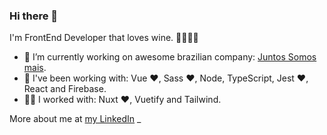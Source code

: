 ### Hi there 👋

I'm FrontEnd Developer that loves wine. 🍷👨🏻‍💻

- 🔭 I’m currently working on awesome brazilian company: [Juntos Somos mais](https://github.com/juntossomosmais).
- 🚀 I've been working with: Vue ❤️, Sass ❤️, Node, TypeScript, Jest ❤️, React and Firebase.
- 🙅🏻 I worked with: Nuxt ❤️, Vuetify and Tailwind.

More about me at [my LinkedIn](https://www.linkedin.com/in/tassio-front-end/)
_ 
<!--
**tassioFront/tassioFront** is a ✨ _special_ ✨ repository because its `README.md` (this file) appears on your GitHub profile.

Here are some ideas to get you started:

- 🔭 I’m currently working on awesome brazilian company: [Juntos Somos mais](https://github.com/juntossomosmais).
- 🌱 I’m currently learning ...
- 👯 I’m looking to collaborate on ...
- 🤔 I’m looking for help with ...
- 💬 Ask me about ...
- 📫 How to reach me: ...
- 😄 Pronouns: ...
- ⚡ Fun fact: ...
-->
